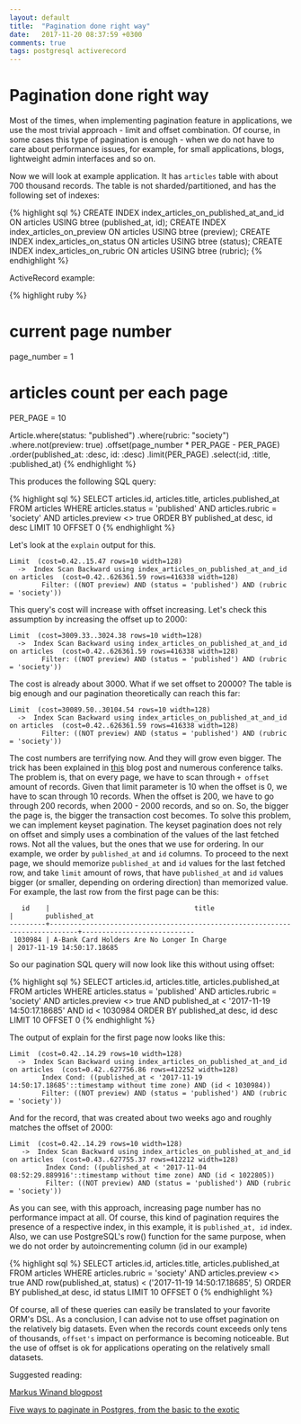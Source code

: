```yaml
---
layout: default
title:  "Pagination done right way"
date:   2017-11-20 08:37:59 +0300
comments: true
tags: postgresql activerecord
---
```


# Pagination done right way

Most of the times, when implementing pagination feature in applications, we use the most trivial approach - limit and offset
combination. Of course, in some cases this type of pagination is enough - when we do not have to care about
performance issues, for example, for small applications, blogs, lightweight admin interfaces and so on.

Now we will look at example application. It has `articles` table with about 700 thousand records. The table is not sharded/partitioned,
and has the following set of indexes:

{% highlight sql %}
CREATE INDEX index_articles_on_published_at_and_id ON articles USING btree (published_at, id);
CREATE INDEX index_articles_on_preview ON articles USING btree (preview);
CREATE INDEX index_articles_on_status ON articles USING btree (status);
CREATE INDEX index_articles_on_rubric ON articles USING btree (rubric);
{% endhighlight %}

ActiveRecord example:

{% highlight ruby %}
# current page number
page_number = 1

# articles count per each page
PER_PAGE = 10

Article.where(status: "published")
       .where(rubric: "society")
       .where.not(preview: true)
       .offset(page_number * PER_PAGE - PER_PAGE)
       .order(published_at: :desc, id: :desc)
       .limit(PER_PAGE)
       .select(:id, :title, :published_at)
{% endhighlight %}

This produces the following SQL query:

{% highlight sql %}
SELECT articles.id, articles.title, articles.published_at
FROM articles
WHERE articles.status = 'published'
  AND articles.rubric = 'society'
  AND articles.preview <> true
ORDER BY published_at desc, id desc
LIMIT 10 OFFSET 0
{% endhighlight %}

Let's look at the `explain` output for this.

```
Limit  (cost=0.42..15.47 rows=10 width=128)
  ->  Index Scan Backward using index_articles_on_published_at_and_id on articles  (cost=0.42..626361.59 rows=416338 width=128)
        Filter: ((NOT preview) AND (status = 'published') AND (rubric = 'society'))
```

This query's cost will increase with offset increasing. Let's check this
assumption by increasing the offset up to 2000:

```
Limit  (cost=3009.33..3024.38 rows=10 width=128)
  ->  Index Scan Backward using index_articles_on_published_at_and_id on articles  (cost=0.42..626361.59 rows=416338 width=128)
        Filter: ((NOT preview) AND (status = 'published') AND (rubric = 'society'))
```

The cost is already about 3000. What if we set offset to 20000? The table is big enough and our pagination theoretically
can reach this far:

```
Limit  (cost=30089.50..30104.54 rows=10 width=128)
  ->  Index Scan Backward using index_articles_on_published_at_and_id on articles  (cost=0.42..626361.59 rows=416338 width=128)
        Filter: ((NOT preview) AND (status = 'published') AND (rubric = 'society'))
```

The cost numbers are terrifying now. And they will grow even bigger. The trick has been explained in [this](http://use-the-index-luke.com/no-offset)
blog post and numerous conference talks. The problem is, that on every page, we have to scan through `+ offset` amount of records.
Given that limit parameter is 10 when the offset is 0, we have to scan through 10 records. When the offset is 200, we have to go through 200 records,
when 2000 - 2000 records, and so on. So, the bigger the page is, the bigger the transaction cost becomes. To solve this problem,
we can implement keyset pagination. The keyset pagination does not rely on offset and simply uses a combination
of the values of the last fetched rows. Not all the values, but the ones that we use for ordering. In our example, we order by
`published_at` and `id` columns. To proceed to the next page, we should memorize `published_at` and `id` values for the
last fetched row, and take `limit` amount of rows, that have `published_at` and `id` values bigger (or smaller, depending on
ordering direction) than memorized value. For example, the last row from the first page can be this:

```
   id    |                                    title                                    |        published_at
---------+-----------------------------------------------------------------------------+----------------------------
 1030984 | A-Bank Card Holders Are No Longer In Charge                                 | 2017-11-19 14:50:17.18685
```

So our pagination SQL query will now look like this without using offset:

{% highlight sql %}
SELECT articles.id, articles.title, articles.published_at
FROM articles
WHERE articles.status = 'published'
  AND articles.rubric = 'society'
  AND articles.preview <> true
  AND published_at < '2017-11-19 14:50:17.18685'
  AND id < 1030984
ORDER BY published_at desc, id desc
LIMIT 10 OFFSET 0
{% endhighlight %}

The output of explain for the first page now looks like this:

```
Limit  (cost=0.42..14.29 rows=10 width=128)
  ->  Index Scan Backward using index_articles_on_published_at_and_id on articles  (cost=0.42..627756.86 rows=412252 width=128)
        Index Cond: ((published_at < '2017-11-19 14:50:17.18685'::timestamp without time zone) AND (id < 1030984))
        Filter: ((NOT preview) AND (status = 'published') AND (rubric = 'society'))
```

And for the record, that was created about two weeks ago and roughly matches the offset of 2000:

```
Limit  (cost=0.42..14.29 rows=10 width=128)
   ->  Index Scan Backward using index_articles_on_published_at_and_id on articles  (cost=0.43..627755.37 rows=412212 width=128)
         Index Cond: ((published_at < '2017-11-04 08:52:29.889916'::timestamp without time zone) AND (id < 1022805))
         Filter: ((NOT preview) AND (status = 'published') AND (rubric = 'society'))
```

As you can see, with this approach, increasing page number has no performance impact at all. Of course, this kind of pagination
requires the presence of a respective index, in this example, it is `published_at, id` index.
Also, we can use PostgreSQL's row() function for the same purpose, when we do not order by autoincrementing column (id in our example)

{% highlight sql %}
SELECT articles.id, articles.title, articles.published_at
FROM articles
WHERE articles.rubric = 'society'
  AND articles.preview <> true
  AND row(published_at, status) < ('2017-11-19 14:50:17.18685', 5)
ORDER BY published_at desc, id status
LIMIT 10 OFFSET 0
{% endhighlight %}

Of course, all of these queries can easily be translated to your favorite ORM's DSL. As a conclusion, I can advise not to use
offset pagination on the relatively big datasets. Even when the records count exceeds only tens of thousands, `offset's` impact
on performance is becoming noticeable. But the use of offset is ok for applications operating on the relatively small
datasets.

Suggested reading:

[Markus Winand blogpost](http://use-the-index-luke.com/no-offset)

[Five ways to paginate in Postgres, from the basic to the exotic](https://www.citusdata.com/blog/2016/03/30/five-ways-to-paginate/)
